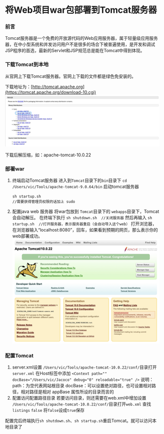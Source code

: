 # 将Web项目war包部署到Tomcat服务器
### 前言
Tomcat服务器是一个免费的开放源代码的Web应用服务器，属于轻量级应用服务器，在中小型系统和并发访问用户不是很多的场合下被普遍使用，是开发和调试JSP程序的首选，最新的Servlet和JSP规范总是能在Tomcat中得到体现。

### 下载Tomcat到本地
从官网上下载Tomcat服务器。官网上下载的文件都是绿色免安装的。

下载地址为：[http://tomcat.apache.org](https://tomcat.apache.org/download-10.cgi)
![](assets/16552833928346.jpg)


下载后解压缩，如：apache-tomcat-10.0.22

### 部署war
1. 终端启动Tomcat服务器
    进入到`Tomcat`目录下的`bin`目录下
    `cd /Users/vic/Tools/apache-tomcat-9.0.64/bin`
    启动tomcat服务器
    ```
    sh startup.sh
    //需要获得管理员权限的话加上 sudo 
    ```
2. 配置java web 服务器
    将war包放到 `Tomcat`目录下的 `webapps`目录下，Tomcat会自动解压。
    在终端下执行
    `sh shutdown.sh  //关闭服务器`
    然后再输入
    `sh startup.sh  //打开服务器，表示服务器重启（会自动导入这个web）`
    打开浏览器，在浏览器输入“localhost:8080”，回车，如果看到预期的网页，那么表示你的web部署成功。
    ![](assets/16552852334875.jpg)
    
### 配置Tomcat
1. server.xml设置
    `/Users/vic/Tools/apache-tomcat-10.0.22/conf/`目录打开`server.xml`
    在Host标签中添加
    `<Context path="" docBase="/Users/vic/Jacoco" debug="0" reloadable="true" />`
    说明： 
    path：为空代表网站根目录
    docBase：可以设置绝对路径，也可设置相对路径，相对路径是相对 appBase 属性所设的目录而言的
2. 配置访问配置路径目录
    若要访问目录，则还需要在web.xml中增加设置
    `/Users/vic/Tools/apache-tomcat-10.0.22/conf/`目录打开`web.xml`
    查找`listings` `false`
    将`false`设成`true`保存
    
配置完后终端执行`sh shutdown.sh`、`sh startup.sh`重启Tomcat。就可以访问本地目录了




